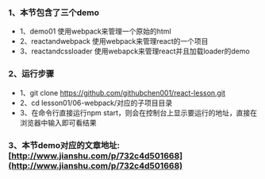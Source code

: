 ### 1、本节包含了三个demo

* 1、demo01 使用webpack来管理一个原始的html
* 2、reactandwebpack 使用webpack来管理react的一个项目
* 3、reactandcssloader 使用webapck来管理react并且加载loader的demo

### 2、运行步骤
* 1、git clone https://github.com/githubchen001/react-lesson.git
* 2、cd lesson01/06-webpack/对应的子项目目录
* 3、在命令行直接运行npm start，则会在控制台上显示要运行的地址，直接在浏览器中输入即可看结果


### 3、本节demo对应的文章地址:[http://www.jianshu.com/p/732c4d501668](http://www.jianshu.com/p/732c4d501668)
